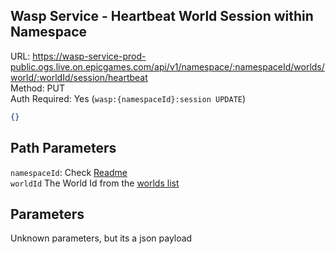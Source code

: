 ## Wasp Service - Heartbeat World Session within Namespace

URL: https://wasp-service-prod-public.ogs.live.on.epicgames.com/api/v1/namespace/:namespaceId/worlds/world/:worldId/session/heartbeat \
Method: PUT \
Auth Required: Yes (`wasp:{namespaceId}:session UPDATE`)

```json
{}
```

## Path Parameters

`namespaceId`: Check [Readme](../../README.md) <br/>
`worldId` The World Id from the [worlds list](../AccountAccessibleWorld.md)

## Parameters

Unknown parameters, but its a json payload
